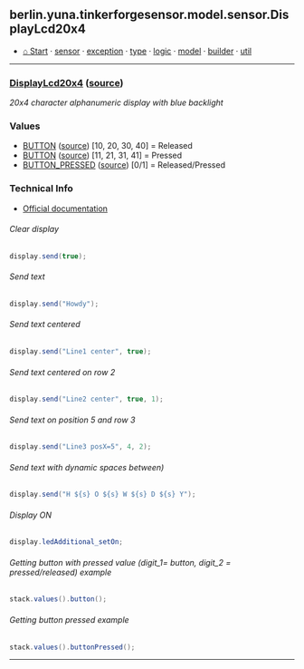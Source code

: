 ## berlin.yuna.tinkerforgesensor.model.sensor.DisplayLcd20x4
* [⌂ Start](https://github.com/YunaBraska/tinkerforge-sensor/blob/master/readmeDoc/README.md) · [sensor](https://github.com/YunaBraska/tinkerforge-sensor/blob/master/readmeDoc/berlin/yuna/tinkerforgesensor/model/sensor/README.md) · [exception](https://github.com/YunaBraska/tinkerforge-sensor/blob/master/readmeDoc/berlin/yuna/tinkerforgesensor/model/exception/README.md) · [type](https://github.com/YunaBraska/tinkerforge-sensor/blob/master/readmeDoc/berlin/yuna/tinkerforgesensor/model/type/README.md) · [logic](https://github.com/YunaBraska/tinkerforge-sensor/blob/master/readmeDoc/berlin/yuna/tinkerforgesensor/logic/README.md) · [model](https://github.com/YunaBraska/tinkerforge-sensor/blob/master/readmeDoc/berlin/yuna/tinkerforgesensor/model/README.md) · [builder](https://github.com/YunaBraska/tinkerforge-sensor/blob/master/readmeDoc/berlin/yuna/tinkerforgesensor/model/builder/README.md) · [util](https://github.com/YunaBraska/tinkerforge-sensor/blob/master/readmeDoc/berlin/yuna/tinkerforgesensor/util/README.md)

---
### [DisplayLcd20x4](https://github.com/YunaBraska/tinkerforge-sensor/blob/master/readmeDoc/berlin/yuna/tinkerforgesensor/model/sensor/DisplayLcd20x4.md) ([source](https://github.com/YunaBraska/tinkerforge-sensor/blob/master/src/main/java/berlin/yuna/tinkerforgesensor/model/sensor/DisplayLcd20x4.java))
 *20x4 character alphanumeric display with blue backlight* 
### Values
 * [BUTTON](https://github.com/YunaBraska/tinkerforge-sensor/blob/master/readmeDoc/berlin/yuna/tinkerforgesensor/model/type/ValueType.md) ([source](https://github.com/YunaBraska/tinkerforge-sensor/blob/master/src/main/java/berlin/yuna/tinkerforgesensor/model/type/ValueType.java))  [10, 20, 30, 40] = Released
 * [BUTTON](https://github.com/YunaBraska/tinkerforge-sensor/blob/master/readmeDoc/berlin/yuna/tinkerforgesensor/model/type/ValueType.md) ([source](https://github.com/YunaBraska/tinkerforge-sensor/blob/master/src/main/java/berlin/yuna/tinkerforgesensor/model/type/ValueType.java))  [11, 21, 31, 41] = Pressed
 * [BUTTON_PRESSED](https://github.com/YunaBraska/tinkerforge-sensor/blob/master/readmeDoc/berlin/yuna/tinkerforgesensor/model/type/ValueType.md) ([source](https://github.com/YunaBraska/tinkerforge-sensor/blob/master/src/main/java/berlin/yuna/tinkerforgesensor/model/type/ValueType.java))  [0/1] = Released/Pressed 
### Technical Info
 * [Official documentation](href=) 
###### Clear display
 
```java
display.send(true);
```
 
###### Send text
 
```java
display.send("Howdy");
```
 
###### Send text centered
 
```java
display.send("Line1 center", true);
```
 
###### Send text centered on row 2
 
```java
display.send("Line2 center", true, 1);
```
 
###### Send text on position 5 and row 3
 
```java
display.send("Line3 posX=5", 4, 2);
```
 
###### Send text with dynamic spaces between)
 
```java
display.send("H ${s} O ${s} W ${s} D ${s} Y");
```
 
###### Display ON
 
```java
display.ledAdditional_setOn;
```
 
###### Getting button with pressed value (digit_1= button, digit_2 = pressed/released) example
 
```java
stack.values().button();
```
 
###### Getting button pressed example
 
```java
stack.values().buttonPressed();
```

--- 
